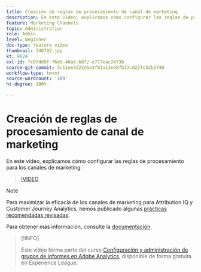 ```yaml
---
title: Creación de reglas de procesamiento de canal de marketing
description: En este vídeo, explicamos cómo configurar las reglas de procesamiento para los canales de marketing.
feature: Marketing Channels
topic: Administration
role: Admin
level: Beginner
doc-type: feature video
thumbnail: 340792.jpg
kt: 9624
exl-id: fc07dd0f-76dd-40a6-b8f2-e777eac2473b
source-git-commit: 5c11ee3222e5e3f81a13ed8fbf2cd22fc32b1740
workflow-type: tm+mt
source-wordcount: '109'
ht-degree: 100%

---
```


# Creación de reglas de procesamiento de canal de marketing

En este vídeo, explicamos cómo configurar las reglas de procesamiento para los canales de marketing.

>[!VIDEO](https://video.tv.adobe.com/v/340792/?quality=12&learn=on)

>[!NOTE]
>
>Para maximizar la eficacia de los canales de marketing para Attribution IQ y Customer Journey Analytics, hemos publicado algunas [prácticas recomendadas revisadas](https://experienceleague.adobe.com/docs/analytics/components/marketing-channels/mchannel-best-practices.html?lang=es).

Para obtener más información, consulte la [documentación](https://experienceleague.adobe.com/docs/analytics/components/marketing-channels/c-rules.html?lang=es).

>[!INFO]
>
> Este vídeo forma parte del curso [Configuración y administración de grupos de informes en Adobe Analytics](https://experienceleague.adobe.com/?recommended=Analytics-A-1-2021.1.administration&amp;lang=es), disponible de forma gratuita en Experience League.